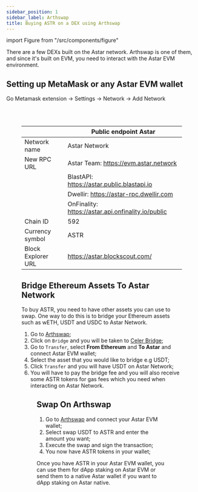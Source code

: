 ```yaml
---
sidebar_position: 1
sidebar_label: Arthswap
title: Buying ASTR on a DEX using Arthswap
---
```


import Figure from "/src/components/figure"

There are a few DEXs built on the Astar network. Arthswap is one of them, and since it's built on EVM, you need to interact with the Astar EVM environment.

## Setting up MetaMask or any Astar EVM wallet

Go Metamask extension -> Settings -> Network -> Add Network

<Figure src={require('/docs/use/get-started/astar-evm-wallet/wallet/metamask/img/metamask_8.png').default} width="100%" /> 

<br></br>

<TabItem value="astar" label="Astar Network" default>

|   | Public endpoint Astar |
| --- | --- |
| Network name | Astar Network |
| New RPC URL | Astar Team: https://evm.astar.network |
|         | BlastAPI: https://astar.public.blastapi.io |
|         | Dwellir: https://astar-rpc.dwellir.com |
|         | OnFinality: https://astar.api.onfinality.io/public |
| Chain ID | 592 |
| Currency symbol | ASTR |
| Block Explorer URL | https://astar.blockscout.com/ |

</TabItem>

## Bridge Ethereum Assets To Astar Network

To buy ASTR, you need to have other assets you can use to swap. One way to do this is to bridge your Ethereum assets such as wETH, USDT and USDC to Astar Network.

1. Go to [Arthswap](http://app.arthswap.org/#/swap);
2. Click on `Bridge` and you will be taken to [Celer Bridge](https://cbridge.celer.network/#/transfer);
3. Go to `Transfer`, select **From Ethereum** and **To Astar** and connect Astar EVM wallet;
4. Select the asset that you would like to bridge e.g USDT;
5. Click `Transfer` and you will have USDT on Astar Network;
6. You will have to pay the bridge fee and you will also receive some ASTR tokens for gas fees which you need when interacting on Astar Network.

<Figure src={require('/docs/use/how-to-guides/layer-1/get-astr-token/img/celerbridge_1.png').default } width="70%" /> 

## Swap On Arthswap

1. Go to [Arthswap](http://app.arthswap.org/#/swap) and connect your Astar EVM wallet;
2. Select swap USDT to ASTR and enter the amount you want;
3. Execute the swap and sign the transaction;
4. You now have ASTR tokens in your wallet;

Once you have ASTR in your Astar EVM wallet, you can use them for dApp staking on Astar EVM or send them to a native Astar wallet if you want to dApp staking on Astar native.
